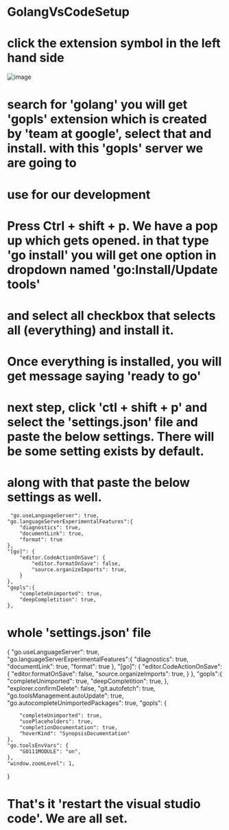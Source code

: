 # GolangVsCodeSetup

# click the extension symbol in the left hand side


![image](https://user-images.githubusercontent.com/80065996/165335078-97c5b38e-b05f-4eb0-8104-37e317beac1e.png)


# search for 'golang' you will get 'gopls' extension which is created by 'team at google', select that and install. with this 'gopls' server we are going to 
# use for our development 


# Press Ctrl + shift + p.  We have a pop up which gets opened. in that type 'go install' you will get one option in dropdown named 'go:Install/Update tools'
# and select all checkbox that selects all (everything) and install it.

# Once everything is installed, you will get message saying 'ready to go'

# next step, click 'ctl + shift + p' and select the 'settings.json' file and paste the below settings. There will be some setting exists by default. 
# along with that paste the below settings as well. 

     "go.useLanguageServer": true,
    "go.languageServerExperimentalFeatures":{
        "diagnostics": true,
        "documentLink": true,
        "format": true
    },
    "[go]": {
        "editor.CodeActionOnSave": {
            "editor.formatOnSave": false,
            "source.organizeImports": true,
        }
    },
    "gopls":{
        "completeUnimported": true,
        "deepCompletition": true,
    },
   
# whole 'settings.json' file

{
    "go.useLanguageServer": true,
    "go.languageServerExperimentalFeatures":{
        "diagnostics": true,
        "documentLink": true,
        "format": true
    },
    "[go]": {
        "editor.CodeActionOnSave": {
            "editor.formatOnSave": false,
            "source.organizeImports": true,
        }
    },
    "gopls":{
        "completeUnimported": true,
        "deepCompletition": true,
    },
    "explorer.confirmDelete": false,
    "git.autofetch": true,
    "go.toolsManagement.autoUpdate": true,
    "go.autocompleteUnimportedPackages": true,
    "gopls": {
    
        "completeUnimported": true,
        "usePlaceholders": true,
        "completionDocumentation": true,
        "hoverKind": "SynopsisDocumentation"
    },
    "go.toolsEnvVars": {
        "GO111MODULE": "on",
    },
    "window.zoomLevel": 1,
}

# That's it 'restart the visual studio code'. We are all set.
